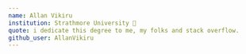 ```yaml
---
name: Allan Vikiru 
institution: Strathmore University 🚩
quote: i dedicate this degree to me, my folks and stack overflow.
github_user: AllanVikiru
---
```


